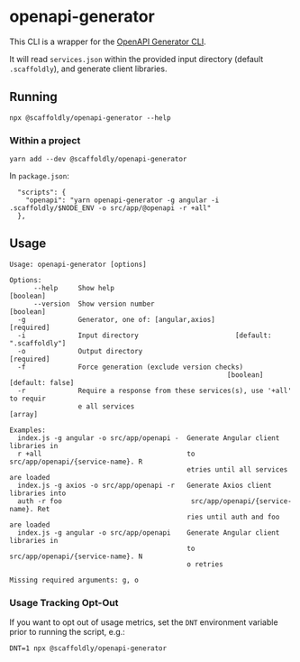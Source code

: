 # openapi-generator

This CLI is a wrapper for the [OpenAPI Generator CLI](https://github.com/OpenAPITools/openapi-generator-cli).

It will read `services.json` within the provided input directory (default `.scaffoldly`),
and generate client libraries.

## Running

```
npx @scaffoldly/openapi-generator --help
```

### Within a project

```
yarn add --dev @scaffoldly/openapi-generator
```

In `package.json`:

```
  "scripts": {
    "openapi": "yarn openapi-generator -g angular -i .scaffoldly/$NODE_ENV -o src/app/@openapi -r +all"
  },
```

## Usage

```
Usage: openapi-generator [options]

Options:
      --help     Show help                                             [boolean]
      --version  Show version number                                   [boolean]
  -g             Generator, one of: [angular,axios]                   [required]
  -i             Input directory                        [default: ".scaffoldly"]
  -o             Output directory                                     [required]
  -f             Force generation (exclude version checks)
                                                      [boolean] [default: false]
  -r             Require a response from these services(s), use '+all' to requir
                 e all services                                          [array]

Examples:
  index.js -g angular -o src/app/openapi -  Generate Angular client libraries in
  r +all                                    to src/app/openapi/{service-name}. R
                                            etries until all services are loaded
  index.js -g axios -o src/app/openapi -r   Generate Axios client libraries into
  auth -r foo                                src/app/openapi/{service-name}. Ret
                                            ries until auth and foo are loaded
  index.js -g angular -o src/app/openapi    Generate Angular client libraries in
                                            to src/app/openapi/{service-name}. N
                                            o retries

Missing required arguments: g, o
```

### Usage Tracking Opt-Out

If you want to opt out of usage metrics, set the `DNT` environment variable prior
to running the script, e.g.:

```
DNT=1 npx @scaffoldly/openapi-generator
```
